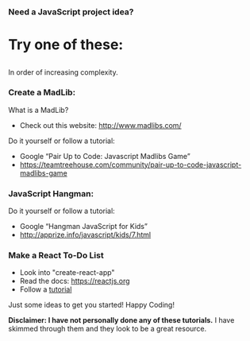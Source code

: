 ### Need a JavaScript project idea?

# Try one of these:

##

In order of increasing complexity.

### Create a MadLib:
What is a MadLib?
- Check out this website: http://www.madlibs.com/

Do it yourself or follow a tutorial:
- Google “Pair Up to Code: Javascript Madlibs Game”
- https://teamtreehouse.com/community/pair-up-to-code-javascript-madlibs-game

### JavaScript Hangman:

Do it yourself or follow a tutorial:
- Google “Hangman JavaScript for Kids”
- http://apprize.info/javascript/kids/7.html

### Make a React To-Do List

- Look into "create-react-app"
- Read the docs: https://reactjs.org
- Follow a [tutorial](https://medium.com/@aghh1504/1-simple-react-todo-list-52186b62976b)


Just some ideas to get you started!
Happy Coding!

**Disclaimer: I have not personally done any of these tutorials.** I have skimmed through them and they look to be a great resource.
